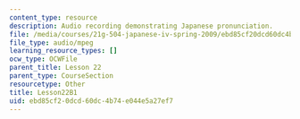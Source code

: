 ```yaml
---
content_type: resource
description: Audio recording demonstrating Japanese pronunciation.
file: /media/courses/21g-504-japanese-iv-spring-2009/ebd85cf20dcd60dc4b74e044e5a27ef7_Lesson22B1.mp3
file_type: audio/mpeg
learning_resource_types: []
ocw_type: OCWFile
parent_title: Lesson 22
parent_type: CourseSection
resourcetype: Other
title: Lesson22B1
uid: ebd85cf2-0dcd-60dc-4b74-e044e5a27ef7
---
```

